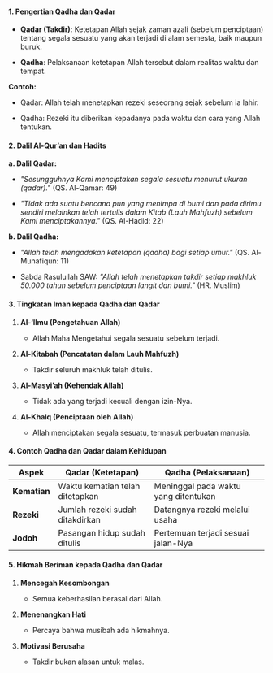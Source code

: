#### **1. Pengertian Qadha dan Qadar**

- **Qadar (Takdir)**: Ketetapan Allah sejak zaman azali (sebelum penciptaan) tentang segala sesuatu yang akan terjadi di alam semesta, baik maupun buruk.
    
- **Qadha**: Pelaksanaan ketetapan Allah tersebut dalam realitas waktu dan tempat.
    

**Contoh:**

- Qadar: Allah telah menetapkan rezeki seseorang sejak sebelum ia lahir.
    
- Qadha: Rezeki itu diberikan kepadanya pada waktu dan cara yang Allah tentukan.
    


#### **2. Dalil Al-Qur’an dan Hadits**

**a. Dalil Qadar:**

- _"Sesungguhnya Kami menciptakan segala sesuatu menurut ukuran (qadar)."_ (QS. Al-Qamar: 49)
    
- _"Tidak ada suatu bencana pun yang menimpa di bumi dan pada dirimu sendiri melainkan telah tertulis dalam Kitab (Lauh Mahfuzh) sebelum Kami menciptakannya."_ (QS. Al-Hadid: 22)
    

**b. Dalil Qadha:**

- _"Allah telah mengadakan ketetapan (qadha) bagi setiap umur."_ (QS. Al-Munafiqun: 11)
    
- Sabda Rasulullah SAW: _"Allah telah menetapkan takdir setiap makhluk 50.000 tahun sebelum penciptaan langit dan bumi."_ (HR. Muslim)
    

#### **3. Tingkatan Iman kepada Qadha dan Qadar**

1. **Al-‘Ilmu (Pengetahuan Allah)**
    
    - Allah Maha Mengetahui segala sesuatu sebelum terjadi.
        
2. **Al-Kitabah (Pencatatan dalam Lauh Mahfuzh)**
    
    - Takdir seluruh makhluk telah ditulis.
        
3. **Al-Masyi’ah (Kehendak Allah)**
    
    - Tidak ada yang terjadi kecuali dengan izin-Nya.
        
4. **Al-Khalq (Penciptaan oleh Allah)**
    
    - Allah menciptakan segala sesuatu, termasuk perbuatan manusia.
        

#### **4. Contoh Qadha dan Qadar dalam Kehidupan**

|**Aspek**|**Qadar (Ketetapan)**|**Qadha (Pelaksanaan)**|
|---|---|---|
|**Kematian**|Waktu kematian telah ditetapkan|Meninggal pada waktu yang ditentukan|
|**Rezeki**|Jumlah rezeki sudah ditakdirkan|Datangnya rezeki melalui usaha|
|**Jodoh**|Pasangan hidup sudah ditulis|Pertemuan terjadi sesuai jalan-Nya|

#### **5. Hikmah Beriman kepada Qadha dan Qadar**

1. **Mencegah Kesombongan**
    
    - Semua keberhasilan berasal dari Allah.
        
2. **Menenangkan Hati**
    
    - Percaya bahwa musibah ada hikmahnya.
        
3. **Motivasi Berusaha**
    
    - Takdir bukan alasan untuk malas.